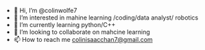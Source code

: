 - 👋 Hi, I’m @colinwolfe7
- 👀 I’m interested in mahine learning /coding/data analyst/ robotics
- 🌱 I’m currently learning python/C++
- 💞️ I’m looking to collaborate on mahcine learning 
- 📫 How to reach me colinisaacchan7@gmail.com

<!---
colinwolfe7/colinwolfe7 is a ✨ special ✨ repository because its `README.md` (this file) appears on your GitHub profile.
You can click the Preview link to take a look at your changes.
--->
